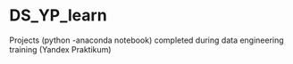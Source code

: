 # DS_YP_learn
Projects (python -anaconda notebook) completed during data engineering training (Yandex Praktikum)
